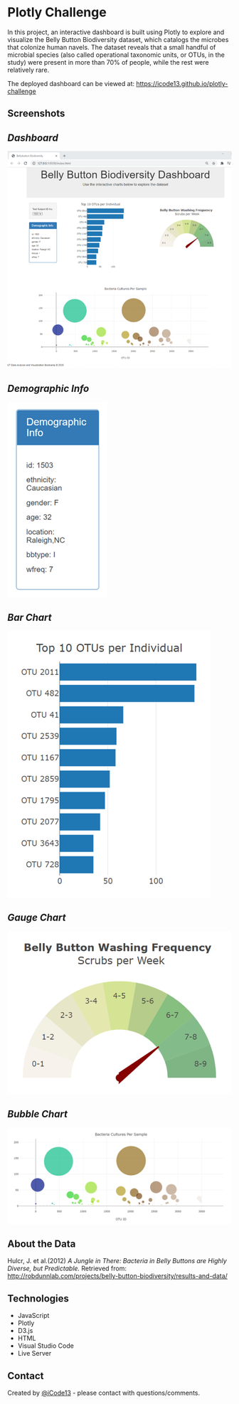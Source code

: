 # **Plotly Challenge**
In this project, an interactive dashboard is built using Plotly to explore and visualize the Belly Button Biodiversity dataset, which catalogs the microbes that colonize human navels. The dataset reveals that a small handful of microbial species (also called operational taxonomic units, or OTUs, in the study) were present in more than 70% of people, while the rest were relatively rare.

The deployed dashboard can be viewed at: https://icode13.github.io/plotly-challenge

## **Screenshots**

## *Dashboard*
![Dashboard](./Images/screenshot_1.png)

## *Demographic Info*
![Demographic Info](./Images/screenshot_2.png)

## *Bar Chart*
![Bar Chart](./Images/screenshot_3.png)

## *Gauge Chart*
![Gauge Chart](./Images/screenshot_4.png)

## *Bubble Chart*
![Bubble Chart](./Images/screenshot_5.png)

## About the Data
Hulcr, J. et al.(2012) *A Jungle in There: Bacteria in Belly Buttons are Highly Diverse, but Predictable.* Retrieved from: http://robdunnlab.com/projects/belly-button-biodiversity/results-and-data/

## Technologies
* JavaScript
* Plotly
* D3.js
* HTML
* Visual Studio Code
* Live Server

## Contact
Created by [@iCode13](https://github.com/iCode13) - please contact with questions/comments.

